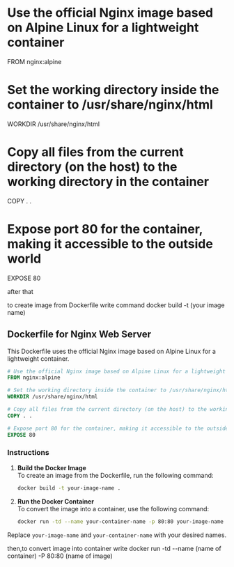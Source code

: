 # Use the official Nginx image based on Alpine Linux for a lightweight container
FROM nginx:alpine 

# Set the working directory inside the container to /usr/share/nginx/html
WORKDIR /usr/share/nginx/html 

# Copy all files from the current directory (on the host) to the working directory in the container
COPY . . 

# Expose port 80 for the container, making it accessible to the outside world
EXPOSE 80



after that

to create image from Dockerfile write command
docker build -t (your image name)
## Dockerfile for Nginx Web Server

This Dockerfile uses the official Nginx image based on Alpine Linux for a lightweight container.

```dockerfile
# Use the official Nginx image based on Alpine Linux for a lightweight container
FROM nginx:alpine 

# Set the working directory inside the container to /usr/share/nginx/html
WORKDIR /usr/share/nginx/html 

# Copy all files from the current directory (on the host) to the working directory in the container
COPY . . 

# Expose port 80 for the container, making it accessible to the outside world
EXPOSE 80
```

### Instructions

1. **Build the Docker Image**  
   To create an image from the Dockerfile, run the following command:
   ```bash
   docker build -t your-image-name .
   ```

2. **Run the Docker Container**  
   To convert the image into a container, use the following command:
   ```bash
   docker run -td --name your-container-name -p 80:80 your-image-name
   ```

Replace `your-image-name` and `your-container-name` with your desired names.


then,to convert image into container write
docker run -td --name (name of container) -P 80:80 (name of image)





